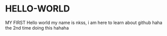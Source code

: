 # HELLO-WORLD
MY FIRST Hello world 
my name is nkss, i am here to learn about github haha
the 2nd time doing this hahaha
